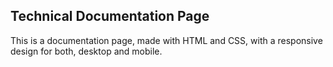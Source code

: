 ## Technical Documentation Page

This is a documentation page, made with HTML and CSS, with a responsive design for both, desktop and mobile.